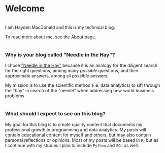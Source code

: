 # Welcome
&nbsp;  
I am Hayden MacDonald and this is my technical blog.

To read more about me, see the <a href="/page/about">About page</a>.  
&nbsp;  

### Why is your blog called "Needle in the Hay"?  
I chose ["Needle in the Hay"](https://dictionary.cambridge.org/dictionary/english/a-needle-in-a-haystack) because it is an analogy for the diligent search for the right questions, among many *possible* questions, and their approximate answers, among all *possible* answers.  

My mission is to use the scientific method (i.e. data analytics) to sift through the "hay" in search of the "needle" when addressing new world business problems.  
&nbsp;  
 
### What should I expect to see on this blog?  
My goal for this blog is to create quality content that documents my professional growth in programming and data analytics. My posts will contain educational content for myself and others, but may also contain personal reflections or opinions. Most of my posts will be based in `R`, but as I continue with my studies I plan to include `Python` and `SQL` as well.
